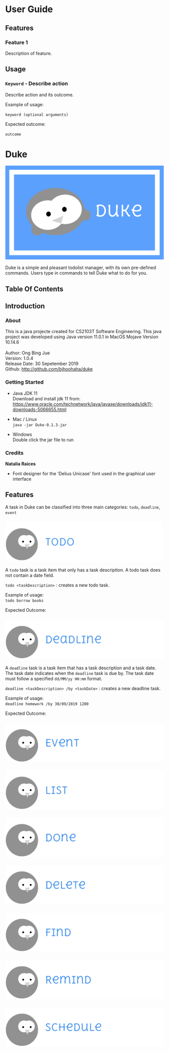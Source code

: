 # User Guide

## Features 

### Feature 1 
Description of feature.

## Usage

### `Keyword` - Describe action

Describe action and its outcome.

Example of usage: 

`keyword (optional arguments)`

Expected outcome:

`outcome`
#  Duke

<img src="https://raw.githubusercontent.com/bjhoohaha/duke/master/src/main/resources/images/readmeLogo.jpg">

Duke is a simple and pleasant todolist manager, with its own pre-defined commands. Users type in commands to tell Duke 
what to do for you. 

## Table Of Contents

## Introduction
### About
This is a java projecte created for CS2103T Software Engineering. This java project was 
developed using Java version 11.0.1 in MacOS Mojave Version 10.14.6<br /><br />
Author: Ong Bing Jue <br/>
Version: 1.0.4 <br />
Release Date: 30 Sepetember 2019 <br />
Github: http://github.com/bjhoohaha/duke <br />

### Getting Started

* Java JDK 11 <br />
Download and install jdk 11 from: <br />
https://www.oracle.com/technetwork/java/javase/downloads/jdk11-downloads-5066655.html

* Mac / Linux <br />
    `java -jar Duke-0.1.3.jar`
* Windows <br />
Double click the jar file to run

### Credits

**Natalia Raices**
 * Font designer for the 'Delius Unicase' font used in the graphical user interface

## Features

A task in Duke can be classified into three main categories: `todo`, `deadline`, `event `

### <img src="https://raw.githubusercontent.com/bjhoohaha/duke/master/src/main/resources/images/todo.png" width="500">

A `todo` task is a task item that only has a task description. A todo task does not contain a date field.

`todo <taskDescription>` : creates a new todo task.

Example of usage: <br />
`todo borrow books`

Expected Outcome:

### ![](https://raw.githubusercontent.com/bjhoohaha/duke/master/src/main/resources/images/deadline.png)

A `deadline` task is a task item that has a task description and a task date. The task date indicates when the 
`deadline` task is due by. The task date must follow a specified `dd/MM/yy HH:mm` format.

`deadline <taskDescription> /by <taskDate>` : creates a new deadline task.

Example of usage: <br />
`deadline homework /by 30/09/2019 1200`

Expected Outcome:

### ![](https://raw.githubusercontent.com/bjhoohaha/duke/master/src/main/resources/images/event.png)
### ![](https://raw.githubusercontent.com/bjhoohaha/duke/master/src/main/resources/images/list.png)
### ![](https://raw.githubusercontent.com/bjhoohaha/duke/master/src/main/resources/images/done.png)
### ![](https://raw.githubusercontent.com/bjhoohaha/duke/master/src/main/resources/images/delete.png)
### ![](https://raw.githubusercontent.com/bjhoohaha/duke/master/src/main/resources/images/find.png)
### ![](https://raw.githubusercontent.com/bjhoohaha/duke/master/src/main/resources/images/remind.png)
### ![](https://raw.githubusercontent.com/bjhoohaha/duke/master/src/main/resources/images/schedule.png)
